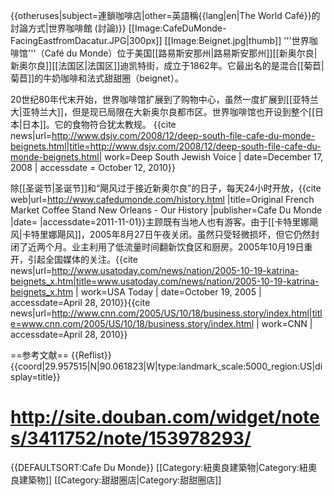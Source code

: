 {{otheruses|subject=連鎖咖啡店|other=英語稱{{lang|en|The World Café}}的討論方式|世界咖啡館 (討論)}}
[[Image:CafeDuMonde-FacingEastfromDacatur.JPG|300px]]
[[Image:Beignet.jpg|thumb]]
'''世界咖啡馆'''（Café du Monde）位于美国[[路易斯安那州|路易斯安那州]][[新奥尔良|新奥尔良]][[法国区|法国区]]迪凯特街，成立于1862年。它最出名的是混合[[菊苣|菊苣]]的牛奶咖啡和法式甜甜圈（beignet）。

20世纪80年代末开始，世界咖啡馆扩展到了购物中心，虽然一度扩展到[[亚特兰大|亚特兰大]]，但是现已局限在大新奥尔良都市区。世界咖啡馆也开设到整个[[日本|日本]]。它的食物符合犹太教规。<ref> {{cite news|url=http://www.dsjv.com/2008/12/deep-south-file-cafe-du-monde-beignets.html|title=http://www.dsjv.com/2008/12/deep-south-file-cafe-du-monde-beignets.html| work=Deep South Jewish Voice | date=December 17, 2008 | accessdate = October 12, 2010}}</ref>

除[[圣诞节|圣诞节]]和“飓风过于接近新奥尔良”的日子，每天24小时开放，<ref>{{cite web|url=http://www.cafedumonde.com/history.html |title=Original French Market Coffee Stand New Orleans - Our History |publisher=Cafe Du Monde |date= |accessdate=2011-11-01}}</ref>主顾既有当地人也有游客。由于[[卡特里娜飓风|卡特里娜飓风]]，2005年8月27日午夜关闭。虽然只受轻微损坏，但它仍然封闭了近两个月。业主利用了低流量时间翻新饮食区和厨房。2005年10月19日重开，引起全国媒体的关注。<ref>{{cite news|url=http://www.usatoday.com/news/nation/2005-10-19-katrina-beignets_x.htm|title=www.usatoday.com/news/nation/2005-10-19-katrina-beignets_x.htm | work=USA Today | date=October 19, 2005 | accessdate=April 28, 2010}}</ref><ref>{{cite news|url=http://www.cnn.com/2005/US/10/18/business.story/index.html|title=www.cnn.com/2005/US/10/18/business.story/index.html | work=CNN | accessdate=April 28, 2010}}</ref>

==参考文献==
{{Reflist}}
{{coord|29.957515|N|90.061823|W|type:landmark_scale:5000_region:US|display=title}}
# http://site.douban.com/widget/notes/3411752/note/153978293/
{{DEFAULTSORT:Cafe Du Monde}}
[[Category:紐奧良建築物|Category:紐奧良建築物]]
[[Category:甜甜圈店|Category:甜甜圈店]]